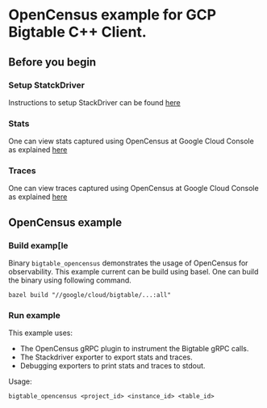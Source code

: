 # OpenCensus example for GCP Bigtable C++ Client.
## Before you begin
### Setup StatckDriver
Instructions to setup StackDriver can be found [here](https://github.com/census-instrumentation/opencensus-cpp/tree/master/examples/grpc#stackdriver)

### Stats
One can view stats captured using OpenCensus at Google Cloud Console as explained [here](https://github.com/census-instrumentation/opencensus-cpp/tree/master/examples/grpc#stats)

### Traces
One can view traces captured using OpenCensus at Google Cloud Console as explained [here](https://github.com/census-instrumentation/opencensus-cpp/tree/master/examples/grpc#tracing)

## OpenCensus example
### Build examp[le
Binary `bigtable_opencensus` demonstrates the usage of OpenCensus for observability. This example current can be build using basel. One can build the binary using following command.

```
bazel build "//google/cloud/bigtable/...:all"
```

### Run example
This example uses:
 * The OpenCensus gRPC plugin to instrument the Bigtable gRPC calls.
 * The Stackdriver exporter to export stats and traces.
 * Debugging exporters to print stats and traces to stdout.        
 
Usage:

```    
bigtable_opencensus <project_id> <instance_id> <table_id>
```
